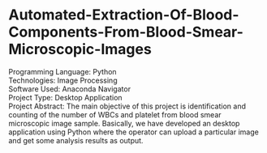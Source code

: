 # Automated-Extraction-Of-Blood-Components-From-Blood-Smear-Microscopic-Images
 Programming Language: Python <br />
 Technologies: Image Processing <br />
 Software Used: Anaconda Navigator <br />
 Project Type: Desktop Application <br />
 Project Abstract: The main objective of this project is identification and counting of the number of WBCs and platelet from blood smear microscopic image sample. Basically, we have developed an desktop application using Python where the operator can upload a particular image and get some analysis results as output.
